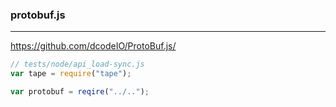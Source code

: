 ### protobuf.js
---
https://github.com/dcodeIO/ProtoBuf.js/

```js
// tests/node/api_load-sync.js
var tape = require("tape");

var protobuf = reqire("../..");

















```

```
```

```
```

